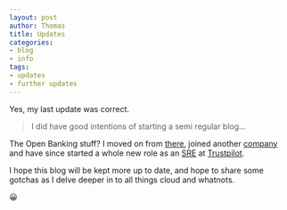 ```yaml
---
layout: post
author: Thomas
title: Updates
categories:
- blog
- info
tags:
- updates
- further updates
---
```

Yes, my last update was correct.

> I did have good intentions of starting a semi regular blog...

The Open Banking stuff? I moved on from [there](https://loyalbe.io), joined another [company](https://rapid7.com) and have since started a whole new role as an [SRE](https://en.wikipedia.org/wiki/Site_reliability_engineering) at [Trustpilot](https://uk.trustpilot.com/).

I hope this blog will be kept more up to date, and hope to share some gotchas as I delve deeper in to all things cloud and whatnots.

😀
